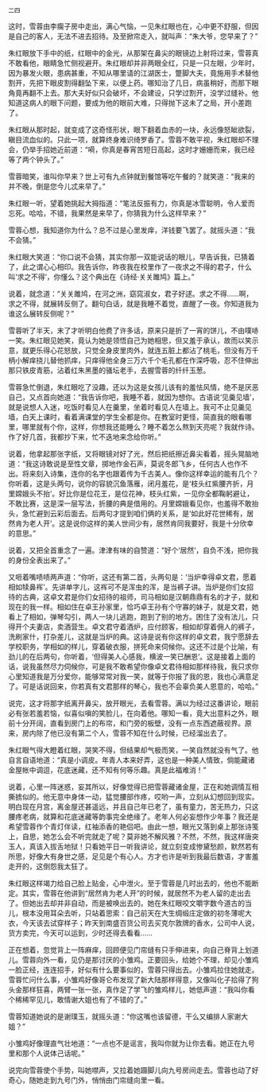     二四 

   这时，雪蓉由李瘸子房中走出，满心气恼，一见朱红眼也在，心中更不舒服，但因是自己的客人，无法不进去招待。及至掀帘走入，就叫声：“朱大爷，您早来了？”

   朱红眼放下手中的纸，红眼中的金光，从那架在鼻尖的眼镜边上射将过来，雪蓉真不敢看他，眼睛急忙侧视避开。朱红眼却并非两眼全红，只是一只左眼，少年时，因为暴发火眼，患病甚重，不知从哪里请的江湖医士，蹩脚大夫，竟施用手术替他割开，先把下眼皮割得翻坠下来，以便上药。哪知治了几日，病虽稍好，而那下眼角竟再翻不上去。那大夫好似只会破坏，不会建设，只学过割开，没学过缝补。他知道这病人的眼下问题，要成为他的眼前大难，只得抛下这未了之局，开小差跑了。

   朱红眼从那时起，就变成了这奇怪形状，眼下翻着血赤的一块，永远像怒眦欲裂，瞋目流血似的。只此一项，就算终身难识绮罗香了。雪蓉不敢平视，朱红眼却不理会，仍举手招她近前道：“嗬，你真是春宵苦短日高起，这时才姗姗而来，我已经等了两个钟头了。”

   雪蓉暗笑，谁叫你早来？世上可有九点钟就到餐馆等吃午餐的？就笑道：“我来的并不晚，倒是您今儿忒来早了。”

   朱红眼一听，望着她挑起大拇指道：“笔法反振有力，你真是冰雪聪明，令人爱而忘死。哈哈，不错，我果然是来早了，你猜我为什么这样早来？”

   雪蓉心想，我知道你为什么？总不过是心里发痒，洋钱要飞罢了。就摇头道：“我不会猜。”

   朱红眼大笑道：“你口说不会猜，其实你那一双能说话的眼儿，早告诉我，已猜着了，此之谓心心相印。我告诉你，昨夜我在校里作了一夜求之不得的君子，什么叫‘求之不得’，你懂么？这个典出在《诗经·关关雎鸠》篇上。”

   说着，就念道：“关关雎鸠，在河之洲，窈窕淑女，君子好逑。求之不得……啊，求之不得，就展转反侧了。翻句白话，就是我睡不着觉，直醒了一夜。你知道我为谁这么展转反侧呢？”

   雪蓉听了半天，末了才听明白他费了许多话，原来只是折了一宵的饼儿，不由噗哧一笑。朱红眼见她笑，竟认为她是领悟自己为她相思，但又羞于承认，故而以笑示意，就更乐得心花怒放，只觉全身皮里肉外，就连五脏上都沾了桃毛，但没有万千柄小解痒挠儿替他抓痒，只痒得他全身三万六千个毛孔都在作深呼吸，忍不住伸出那只铁皮青筋，沾着红朱黑墨的骚坛老手，去握雪蓉的纤纤玉葱。

   雪蓉急忙倒退，朱红眼吃了没趣，还以为这是女孩儿该有的羞怯风情，绝不是厌恶自己，又点首向她道：“我告诉你吧，我睡不着，就因为想你。古语说‘见羹见墙’，就是说想人入迷，吃饭时看见人在羹里，坐着时看见人在墙上。我可不止见羹见墙，白天上课时，看着满课堂的学生全都是你。在教室时更怪，简直我的眼看哪里，哪里就有个你，这样，你想我还能睡么？睡不着怎么熬到天亮呢？我就作诗。作了好几首，我都抄下来，忙不迭地来念给你听。”

   说着，他拿起那张字纸，又将眼镜对好了光，然后把纸擦近鼻尖看着，摇头晃脑地道：“我这诗敢说是至性文章，掷地作金石声，莫说冬郎飞乡，任何古人也作不出。将来刻入诗集，连你的名字也跟着传为千古美人。像你这样幸运的能有几个？你听着，这是头两句，说你的容貌沉鱼落雁，闭月羞花，是‘枝头红紫腰齐折，月里嫦娥头不抬’。好比你是位花王，是位花神，枝头红紫，一见你全都鞠躬避让，不敢比赛，这是深一层写法，折腰的典是借用的。月里嫦娥看见你，也羞得不敢抬头，急忙避到云彩后面去。后两句才提到咱们俩的关系，是‘如此好花世稀有，居然肯为老人开’。这是说你这样的美人世间少有，居然肯同我要好，我是十分欣幸的意思。”

   说着，又把全首重念了一遍。津津有味的自赞道：“好个‘居然’，自负不浅，把你我的身份全表出来了。”

   又咂着嘴啧啧两声道：“你听，这还有第二首，头两句是：‘当炉幸得卓文君，愿着相如犊鼻裈’。先讲单字儿，这裈可不是浑虫的浑，是当裤子讲。当炉是你们女招待的古典，这卓文君是你们女招待的祖师，司马相如是汉朝鼎鼎有名的才子，就和现在的我一样。相如住在卓王孙家里，恰巧卓王孙有个守寡的妹子，就是文君，她看上了相如，弹琴勾引，两人一块儿逃跑，跑到了别的地方。困住了没有法儿，只得开个夫妻店，卖酒营生。卓文君守着酒炉，应付顾客，相如却穿着佣人的裤子，洗刷家什，打杂差儿，这就是当炉的典。这诗是说有你这样的卓文君，我宁愿辞去学校职务，学相如的样儿，穿着破衣服，拼死命来伺候你。这还不过是个比喻，有劲儿的在后两句，你听着，‘但得美人心感我，横波一笑已酬恩’。这是接着上面的话，说我虽然尽力伺候你，可是我不敢希望你像卓文君待相如那样待我，我只求你心里知道我是万分爱你，能够常常对我一笑，就等于你报了我的恩，我也心满意足了。可是话说回来，你若真有文君那样的琴心，我也不会辜负美人恩意的，哈哈。”

   说完，这才将那字纸离开鼻尖，放开眼光，去看雪蓉。满以为经过这番讲论，眼前必有张若羞若恼，似喜似嗔的笑脸儿，在向着他。哪知一看，竟大出意料之外，眼前十分开阔，直看到房门上的布帘，和门旁的板壁，没有一点东西遮蔽视界。原来，房内除了他已没有第二个人，雪蓉不知在什么时候，已经溜出去了。

   朱红眼气得大瞪着红眼，哭笑不得，但结果却气极而笑，一笑自然就没有气了。他自言自语地道：“真是小调皮。年青人本来好弄，这也是一种美人情致，倘能藏诸金屋帐中调逗，花底迷藏，还不知有何等乐趣。真是此福难消！”

   说着，心里一阵迷惑，妄其所以，好像觉得已把雪蓉藏诸金屋，正在和她调情互相撕掳似的。他无意中身体一动，猛觉腰部作疼，哎哟一声，立刻从幻想回到现实。明白现在月宫，离金屋还甚遥远，并且自己年已老了，虽有童力，苦无热力，只这腰疼老病，就算和花底迷藏等韵事完全绝缘了。老年人何必妄想作少年事？我还是希望雪蓉作个青灯伴读，红袖添香的艳侣吧。由此一想，眼光又落到桌上那张诗笺上，自思，她怎么会不听完就走了呢？莫非她不解风雅？不然，不然，我这样唐突玉人，真该入拔舌地狱！只看她平日一听我讲论，就立刻变成惨黛愁颜，默然若有所思，好像大有身世之感，足见是个有心人。方才也许是听到我最后数语，才害羞走开的，这倒怨我太狂了。

   朱红眼这样竭力给自己脸上贴金，心中泄火。至于雪蓉是几时出去的，他也不能断定。其实，雪蓉在他讲到“居然肯为老人开”的时候，就居然不为老人留的走出去了。但她出去却并非自动，而是被唤出去的。她在朱红眼咬文嚼字数今道古的当儿，根本没用耳朵去听，只站着思索：自己前天在大生绸缎庄定做的初冬薄呢大衣，今天该去试穿样子；昨天到南盛百货公司去买克尔敦牌的香水，公司中人说，货方卖完，今天可以运到，少时还得去看看……

   正在想着，忽觉背上一阵麻痒，回顾便见门帘缝有只手伸进来，向自己脊背上划道儿。雪蓉向外一看，见仍是那讨厌的小雏鸡。正要回头，给她个不理，却见小雏鸡一脸正经，连连招手，好似有什么要事似的，雪蓉只得出去。小雏鸡拉住她就走。雪蓉忙问什么事，小雏鸡好像哥仑布发现了新大陆那样得意，又像叫化子拾得了狗头金那样狂喜，两臂一张一张，真作足了学飞的雏鸡样儿，她低声道：“我叫你看个稀稀罕见儿，敢情谢大姐也有了不错的了。”

   雪蓉知道她说的是谢璞玉，就摇头道：“你这嘴也该留德，干么又编排人家谢大姐？”

   小雏鸡好像理直气壮地道：“一点也不是谣言，我叫你就为让你去看。她正在九号里和那个人说体己话呢。”

   说完向雪蓉使个手势，叫她噤声，又拉着她蹑脚儿向九号房间走去。雪蓉也动了好奇心，随她走到九号门外，悄悄由门帘缝向里一看。

